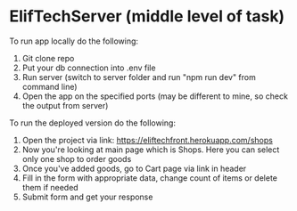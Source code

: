 # ElifTechServer (middle level of task)
To run app locally do the following:
1) Git clone repo
2) Put your db connection into .env file
3) Run server (switch to server folder and run "npm run dev" from command line)
4) Open the app on the specified ports (may be different to mine, so check the output from server)

To run the deployed version do the following:
1) Open the project via link: https://eliftechfront.herokuapp.com/shops
2) Now you're looking at main page which is Shops. Here you can select only one shop to order goods
3) Once you've added goods, go to Cart page via link in header
4) Fill in the form with appropriate data, change count of items or delete them if needed
5) Submit form and get your response
